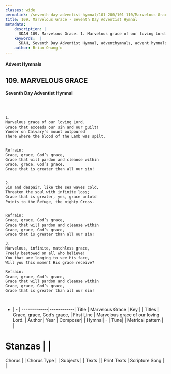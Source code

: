 ```yaml
---
classes: wide
permalink: /seventh-day-adventist-hymnal/101-200/101-110/Marvelous-Grace/
title: 109. Marvelous Grace - Seventh Day Adventist Hymnal
metadata:
    description: |
      SDAH 109. Marvelous Grace. 1. Marvelous grace of our loving Lord. Grace that exceeds our sin and our guilt! Yonder on Calvary’s mount outpoured There where the blood of the Lamb was spilt. 
    keywords:  |
      SDAH, Seventh Day Adventist Hymnal, adventhymnals, advent hymnals, Marvelous Grace, Marvelous grace of our loving Lord. ,Grace, grace, God’s grace,
    author: Brian Onang'o
---
```


#### Advent Hymnals
## 109. MARVELOUS GRACE
#### Seventh Day Adventist Hymnal

```txt



1.
Marvelous grace of our loving Lord.
Grace that exceeds our sin and our guilt!
Yonder on Calvary’s mount outpoured
There where the blood of the Lamb was spilt.


Refrain:
Grace, grace, God’s grace,
Grace that will pardon and cleanse within
Grace, grace, God’s grace,
Grace that is greater than all our sin!


2.
Sin and despair, like the sea waves cold,
Threaten the soul with infinite loss;
Grace that is greater, yes, grace untold
Points to the Refuge, the mighty Cross.


Refrain:
Grace, grace, God’s grace,
Grace that will pardon and cleanse within
Grace, grace, God’s grace,
Grace that is greater than all our sin!

3.
Marvelous, infinite, matchless grace,
Freely bestowed on all who believe!
You that are longing to see His face,
Will you this moment His grace receive?

Refrain:
Grace, grace, God’s grace,
Grace that will pardon and cleanse within
Grace, grace, God’s grace,
Grace that is greater than all our sin!




```

- |   -  |
-------------|------------|
Title | Marvelous Grace |
Key |  |
Titles | Grace, grace, God’s grace, |
First Line | Marvelous grace of our loving Lord. |
Author | 
Year | 
Composer|  |
Hymnal|  - |
Tune|  |
Metrical pattern | |
# Stanzas |  |
Chorus |  |
Chorus Type |  |
Subjects |  |
Texts |  |
Print Texts | 
Scripture Song |  |
  
